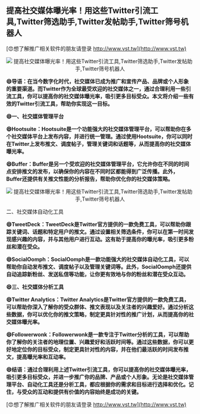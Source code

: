 ## **提高社交媒体曝光率！用这些Twitter引流工具,Twitter筛选助手,Twitter发帖助手,Twitter筛号机器人**

[😍想了解推广相关软件的朋友请登录 http://www.vst.tw](http://www.vst.tw)

 <center><img src="https://vst.tw/MP4/tuiguang/png/5.png" alt="提高社交媒体曝光率！用这些Twitter引流工具,Twitter筛选助手,Twitter发帖助手,Twitter筛号机器人"></center>

**😄导语：在当今数字化时代，社交媒体已成为推广和宣传产品、品牌或个人形象的重要渠道。而Twitter作为全球最受欢迎的社交媒体之一，通过合理利用一些引流工具，你可以提高你的社交媒体曝光率，吸引更多目标受众。本文将介绍一些有效的Twitter引流工具，帮助你实现这一目标。**

**😄一、社交媒体管理平台**

**😄Hootsuite：Hootsuite是一个功能强大的社交媒体管理平台，可以帮助你在多个社交媒体平台上发布内容，并进行统一管理。通过使用Hootsuite，你可以同时在Twitter上发布推文、调度帖子，管理关键词和话题等，从而提高你的社交媒体曝光率。**

**😄Buffer：Buffer是另一个受欢迎的社交媒体管理平台，它允许你在不同的时间点安排推文的发布，以确保你的内容在不同时区都能得到广泛传播。此外，Buffer还提供有关推文性能的分析报告，帮助你优化你的社交媒体策略。**

 <center><img src="https://vst.tw/MP4/tuiguang/png/4.png" alt="提高社交媒体曝光率！用这些Twitter引流工具,Twitter筛选助手,Twitter发帖助手,Twitter筛号机器人"></center>

二、社交媒体自动化工具

**😄TweetDeck：TweetDeck是Twitter官方提供的一款免费工具，可以帮助你跟踪关键词、话题和特定用户的推文。通过设置相关筛选条件，你可以在第一时间发现感兴趣的内容，并与其他用户进行互动。这有助于提高你的曝光率，吸引更多粉丝和潜在受众。**

**😄SocialOomph：SocialOomph是一款功能强大的社交媒体自动化工具，可以帮助你自动发布推文、调度帖子以及管理关键词等。此外，SocialOomph还提供自动追踪新粉丝、发送私信等功能，让你更有效地与你的粉丝和潜在受众互动。**

**😄三、社交媒体分析工具**

**😄Twitter Analytics：Twitter Analytics是Twitter官方提供的一款免费工具，可以帮助你深入了解你的受众群体、推文表现以及关注者的兴趣爱好。通过分析这些数据，你可以优化你的推文策略，制定更具针对性的推广计划，从而提高你的社交媒体曝光率。**

**😄Followerwonk：Followerwonk是一款专注于Twitter分析的工具，可以帮助你了解你的关注者的地理位置、兴趣爱好和活跃时间等。通过这些数据，你可以更好地定位你的目标受众，制定更具针对性的内容，并在他们最活跃的时间发布推文，提高曝光率和互动率。**

**😄结语：通过合理利用上述Twitter引流工具，你可以提高你的社交媒体曝光率，吸引更多目标受众，并进一步推广你的品牌、产品或个人形象。无论是社交媒体管理平台、自动化工具还是分析工具，都应根据你的需求和目标进行选择和优化。记住，与受众的互动和提供有价值的内容始终是成功的关键。**

[😍想了解推广相关软件的朋友请登录 http://www.vst.tw](http://www.vst.tw)



